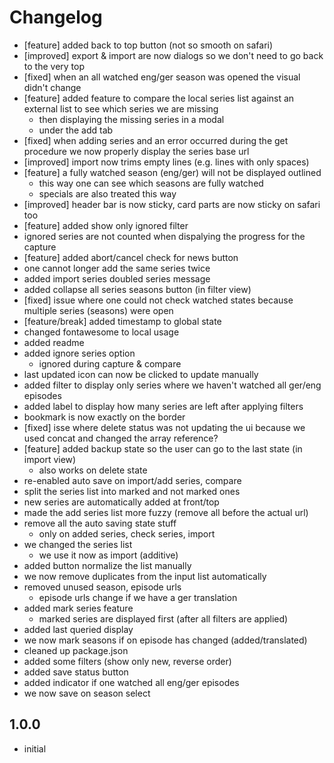 # Changelog

- [feature] added back to top button (not so smooth on safari)
- [improved] export & import are now dialogs so we don't need to go back to the very top
- [fixed] when an all watched eng/ger season was opened the visual didn't change
- [feature] added feature to compare the local series list against an external list to see which series we are missing
  - then displaying the missing series in a modal
  - under the add tab
- [fixed] when adding series and an error occurred during the get procedure we now properly display the series base url
- [improved] import now trims empty lines (e.g. lines with only spaces)
- [feature] a fully watched season (eng/ger) will not be displayed outlined
  - this way one can see which seasons are fully watched
  - specials are also treated this way
- [improved] header bar is now sticky, card parts are now sticky on safari too
- [feature] added show only ignored filter
- ignored series are not counted when dispalying the progress for the capture
- [feature] added abort/cancel check for news button
- one cannot longer add the same series twice
- added import series doubled series message
- added collapse all series seasons button (in filter view)
- [fixed] issue where one could not check watched states because multiple series (seasons) were open
- [feature/break] added timestamp to global state
- changed fontawesome to local usage
- added readme
- added ignore series option
  - ignored during capture & compare
- last updated icon can now be clicked to update manually
- added filter to display only series where we haven't watched all ger/eng episodes
- added label to display how many series are left after applying filters
- bookmark is now exactly on the border
- [fixed] isse where delete status was not updating the ui because we used concat and changed the array reference?
- [feature] added backup state so the user can go to the last state (in import view)
  - also works on delete state
- re-enabled auto save on import/add series, compare
- split the series list into marked and not marked ones
- new series are automatically added at front/top
- made the add series list more fuzzy (remove all before the actual url)
- remove all the auto saving state stuff
  - only on added series, check series, import
- we changed the series list
  - we use it now as import (additive)
- added button normalize the list manually
- we now remove duplicates from the input list automatically
- removed unused season, episode urls
  - episode urls change if we have a ger translation
- added mark series feature
  - marked series are displayed first (after all filters are applied)
- added last queried display
- we now mark seasons if on episode has changed (added/translated)
- cleaned up package.json
- added some filters (show only new, reverse order)
- added save status button
- added indicator if one watched all eng/ger episodes
- we now save on season select

## 1.0.0

- initial